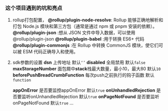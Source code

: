 

### 这个项目遇到的坑和亮点

1. rollup打包配置，
    **@rollup/plugin-node-resolve**: Rollup 能够正确地解析和打包 Node.js 模块和第三方包（通常是通过 npm 或 pnpm 安装的依赖）。
    **@rollup/plugin-json** :想从 JSON 文件中导入数据，可以使用 @rollup/plugin-json
    **@rollup/plugin-babel** :用于转换 ES6+ 代码
    **@rollup/plugin-commonjs** :在 Rollup 中转换 CommonJS 模块，使它们可以被 ESM 代码正确导入和使用。

2. sdk参数的设置
    **dsn** 上传地址 默认`‘’`
    **disabled** 全局禁用 默认`false`
    **maxStorageNumber** 面包屑中**stack**栈最大数量，最小10，最大80 默认`10`
    **beforePushBreadCrumbFunction** 每次push之前执行的钩子函数 默认 `function`
    
    **appOnError** 是否要监控appOnError 默认`true`
    **onUnhandledRejection** 是否要监听onUnhandledRejection 默认`true`
    **onPageNotFound** 是否要监听onPageNotFound 默认`true`
    ...
    